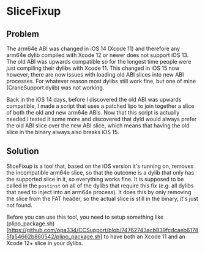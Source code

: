 # SliceFixup

## Problem

The arm64e ABI was changed in iOS 14 (Xcode 11) and therefore any arm64e dylib compiled with Xcode 12 or newer does not support iOS 13. The old ABI was upwards compatible so for the longest time people were just compiling their dylibs with Xcode 11. This changed in iOS 15 now however, there are now issues with loading old ABI slices into new ABI processes. For whatever reason most dylibs still work fine, but one of mine (CraneSupport.dylib) was not working.

Back in the iOS 14 days, before I discovered the old ABI was upwards compatible, I made a script that uses a patched lipo to join together a slice of both the old and new arm64e ABIs. Now that this script is actually needed I tested it some more and discovered that dyld would always prefer the old ABI slice over the new ABI slice, which means that having the old slice in the binary always also breaks iOS 15.

## Solution

SliceFixup is a tool that, based on the iOS version it's running on, removes the incompatible arm64e slice, so that the outcome is a dylib that only has the supported slice in it, so everything works fine. It is supposed to be called in the `postinst` on all of the dylibs that require this fix (e.g. all dylibs that need to inject into an arm64e process). It does this by only removing the slice from the FAT header, so the actual slice is still in the binary, it's just not found.

Before you can use this tool, you need to setup something like (plipo_package.sh)[https://github.com/opa334/CCSupport/blob/74762743acb839fcdcaeb61785fa54662b860542/plipo_package.sh] to have both an Xcode 11 and an Xcode 12+ slice in your dylibs.
